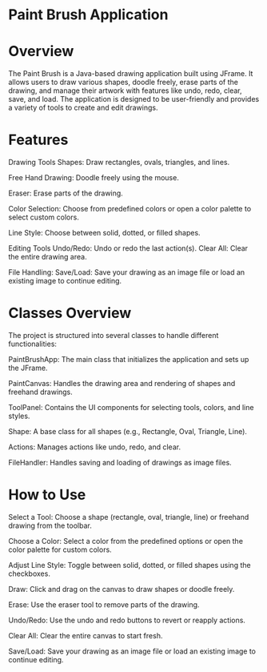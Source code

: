 # Paint Brush Application
# Overview
The Paint Brush is a Java-based drawing application built using JFrame. It allows users to draw various shapes, doodle freely, erase parts of the drawing, and manage their artwork with features like undo, redo, clear, save, and load. The application is designed to be user-friendly and provides a variety of tools to create and edit drawings.

# Features
Drawing Tools
Shapes: Draw rectangles, ovals, triangles, and lines.

Free Hand Drawing: Doodle freely using the mouse.

Eraser: Erase parts of the drawing.

Color Selection: Choose from predefined colors or open a color palette to select custom colors.

Line Style: Choose between solid, dotted, or filled shapes.

Editing Tools
Undo/Redo: Undo or redo the last action(s).
Clear All: Clear the entire drawing area.

File Handling:
Save/Load: Save your drawing as an image file or load an existing image to continue editing.

# Classes Overview
The project is structured into several classes to handle different functionalities:

PaintBrushApp: The main class that initializes the application and sets up the JFrame.

PaintCanvas: Handles the drawing area and rendering of shapes and freehand drawings.

ToolPanel: Contains the UI components for selecting tools, colors, and line styles.

Shape: A base class for all shapes (e.g., Rectangle, Oval, Triangle, Line).

Actions: Manages actions like undo, redo, and clear.

FileHandler: Handles saving and loading of drawings as image files.

# How to Use
Select a Tool: Choose a shape (rectangle, oval, triangle, line) or freehand drawing from the toolbar.

Choose a Color: Select a color from the predefined options or open the color palette for custom colors.

Adjust Line Style: Toggle between solid, dotted, or filled shapes using the checkboxes.

Draw: Click and drag on the canvas to draw shapes or doodle freely.

Erase: Use the eraser tool to remove parts of the drawing.

Undo/Redo: Use the undo and redo buttons to revert or reapply actions.

Clear All: Clear the entire canvas to start fresh.

Save/Load: Save your drawing as an image file or load an existing image to continue editing.
